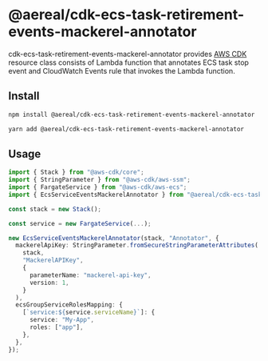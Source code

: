 # @aereal/cdk-ecs-task-retirement-events-mackerel-annotator

cdk-ecs-task-retirement-events-mackerel-annotator provides [AWS CDK][] resource class consists of Lambda function that annotates ECS task stop event
and CloudWatch Events rule that invokes the Lambda function.

## Install

```sh
npm install @aereal/cdk-ecs-task-retirement-events-mackerel-annotator
```

```sh
yarn add @aereal/cdk-ecs-task-retirement-events-mackerel-annotator
```

## Usage

```typescript
import { Stack } from "@aws-cdk/core";
import { StringParameter } from "@aws-cdk/aws-ssm";
import { FargateService } from "@aws-cdk/aws-ecs";
import { EcsServiceEventsMackerelAnnotator } from "@aereal/cdk-ecs-task-retirement-events-mackerel-annotator";

const stack = new Stack();

const service = new FargateService(...);

new EcsServiceEventsMackerelAnnotator(stack, "Annotator", {
  mackerelApiKey: StringParameter.fromSecureStringParameterAttributes(
    stack,
    "MackerelAPIKey",
    {
      parameterName: "mackerel-api-key",
      version: 1,
    }
  ),
  ecsGroupServiceRolesMapping: {
    [`service:${service.serviceName}`]: {
      service: "My-App",
      roles: ["app"],
    },
  },
});
```

[AWS CDK]: https://docs.aws.amazon.com/cdk/latest/guide/home.html
